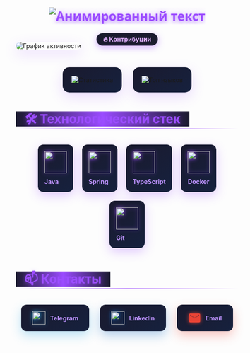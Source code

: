 <!-- Анимированный заголовок с 3D эффектом -->
<h1 align="center" style="font-family: 'Segoe UI', sans-serif; color: #9c4dff; text-shadow: 0 4px 8px rgba(156, 77, 255, 0.5), 0 0 20px rgba(156, 77, 255, 0.3);">
  <img src="https://readme-typing-svg.demolab.com?font=Fira+Code&weight=700&size=32&duration=3000&pause=500&color=9C4DFF&center=true&vCenter=true&width=550&lines=Привет,+я+Иван+Островский!;Full+Stack+Developer;Java%2FSpring+Engineer;TypeScript%2FReact+Enthusiast" alt="Анимированный текст" />
</h1>

<!-- Змейка контрибуций - главный акцент -->
<div style="margin: 40px 0; position: relative;">
  <div style="position: absolute; top: -20px; left: 50%; transform: translateX(-50%); background: #1a1a2e; padding: 5px 15px; border-radius: 20px; box-shadow: 0 4px 15px rgba(156, 77, 255, 0.5);">
    <span style="color: #e2b0ff; font-weight: bold; font-size: 14px;">🔥 Контрибуции</span>
  </div>
  <img src="https://github-readme-activity-graph.vercel.app/graph?username=OstrovskyIv&theme=dracula&bg_color=0d1117&color=9c4dff&line=9c4dff&point=bf94ff&area=true&hide_border=true&custom_title=Моя+активность" alt="График активности" style="border-radius: 15px; box-shadow: 0 10px 30px rgba(156, 77, 255, 0.2);"/>
</div>

<!-- Статистика в темном стиле с 3D эффектом -->
<div style="display: flex; flex-wrap: wrap; justify-content: center; gap: 25px; margin: 40px 0;">

  <!-- Карточка статистики с 3D эффектом -->
  <div style="background: linear-gradient(145deg, #1a1a2e, #16213e); border-radius: 15px; padding: 20px; box-shadow: 0 10px 30px rgba(156, 77, 255, 0.2); transform-style: preserve-3d; transition: all 0.5s cubic-bezier(0.175, 0.885, 0.32, 1.275);" onmouseover="this.style.transform='perspective(1000px) rotateY(10deg) scale(1.05)'" onmouseout="this.style.transform='perspective(1000px) rotateY(0deg) scale(1)'">
    <img src="https://github-readme-stats.vercel.app/api?username=OstrovskyIv&show_icons=true&theme=dracula&include_all_commits=true&count_private=true&bg_color=0d1117&title_color=9c4dff&text_color=bf94ff&icon_color=bf94ff&border_radius=10&custom_title=Моя+статистика" alt="Статистика" />
  </div>

  <!-- Карточка языков с 3D эффектом -->
  <div style="background: linear-gradient(145deg, #1a1a2e, #16213e); border-radius: 15px; padding: 20px; box-shadow: 0 10px 30px rgba(156, 77, 255, 0.2); transform-style: preserve-3d; transition: all 0.5s cubic-bezier(0.175, 0.885, 0.32, 1.275);" onmouseover="this.style.transform='perspective(1000px) rotateY(-10deg) scale(1.05)'" onmouseout="this.style.transform='perspective(1000px) rotateY(0deg) scale(1)'">
    <img src="https://github-readme-stats.vercel.app/api/top-langs/?username=OstrovskyIv&layout=compact&theme=dracula&bg_color=0d1117&title_color=9c4dff&text_color=bf94ff&hide=html,css,scss&langs_count=6&border_radius=10&custom_title=Используемые+языки" alt="Топ языков" />
  </div>
</div>

<!-- Стек технологий с 3D иконками -->
<h2 style="color: #9c4dff; text-shadow: 0 2px 8px rgba(156, 77, 255, 0.5); margin: 40px 0 20px; font-size: 28px; position: relative;">
  <span style="background: linear-gradient(90deg, #1a1a2e, #9c4dff, #1a1a2e); padding: 0 20px; position: relative; z-index: 1;">🛠️ Технологический стек</span>
  <span style="position: absolute; bottom: 5px; left: 0; right: 0; height: 2px; background: linear-gradient(90deg, transparent, #9c4dff, transparent); z-index: 0;"></span>
</h2>

<div style="display: flex; flex-wrap: wrap; justify-content: center; gap: 20px; margin: 30px 0;">
  <!-- Java с 3D эффектом -->
  <div style="background: linear-gradient(145deg, #1a1a2e, #16213e); border-radius: 12px; padding: 15px; box-shadow: 0 8px 25px rgba(156, 77, 255, 0.3); transition: all 0.4s ease; transform-style: preserve-3d;" onmouseover="this.style.transform='perspective(1000px) rotateX(15deg) translateY(-10px)'" onmouseout="this.style.transform='perspective(1000px) rotateX(0deg) translateY(0)'">
    <img src="https://cdn.jsdelivr.net/gh/devicons/devicon/icons/java/java-original.svg" width="50" height="50" style="filter: drop-shadow(0 0 5px #9c4dff);" />
    <p style="color: #bf94ff; margin: 10px 0 0; font-weight: bold;">Java</p>
  </div>
  
  <!-- Spring с 3D эффектом -->
  <div style="background: linear-gradient(145deg, #1a1a2e, #16213e); border-radius: 12px; padding: 15px; box-shadow: 0 8px 25px rgba(156, 77, 255, 0.3); transition: all 0.4s ease; transform-style: preserve-3d;" onmouseover="this.style.transform='perspective(1000px) rotateX(15deg) translateY(-10px)'" onmouseout="this.style.transform='perspective(1000px) rotateX(0deg) translateY(0)'">
    <img src="https://cdn.jsdelivr.net/gh/devicons/devicon/icons/spring/spring-original.svg" width="50" height="50" style="filter: drop-shadow(0 0 5px #9c4dff);" />
    <p style="color: #bf94ff; margin: 10px 0 0; font-weight: bold;">Spring</p>
  </div>
  
  <!-- TypeScript с 3D эффектом -->
  <div style="background: linear-gradient(145deg, #1a1a2e, #16213e); border-radius: 12px; padding: 15px; box-shadow: 0 8px 25px rgba(156, 77, 255, 0.3); transition: all 0.4s ease; transform-style: preserve-3d;" onmouseover="this.style.transform='perspective(1000px) rotateX(15deg) translateY(-10px)'" onmouseout="this.style.transform='perspective(1000px) rotateX(0deg) translateY(0)'">
    <img src="https://cdn.jsdelivr.net/gh/devicons/devicon/icons/typescript/typescript-original.svg" width="50" height="50" style="filter: drop-shadow(0 0 5px #9c4dff);" />
    <p style="color: #bf94ff; margin: 10px 0 0; font-weight: bold;">TypeScript</p>
  </div>
  
  <!-- Docker с 3D эффектом -->
  <div style="background: linear-gradient(145deg, #1a1a2e, #16213e); border-radius: 12px; padding: 15px; box-shadow: 0 8px 25px rgba(156, 77, 255, 0.3); transition: all 0.4s ease; transform-style: preserve-3d;" onmouseover="this.style.transform='perspective(1000px) rotateX(15deg) translateY(-10px)'" onmouseout="this.style.transform='perspective(1000px) rotateX(0deg) translateY(0)'">
    <img src="https://cdn.jsdelivr.net/gh/devicons/devicon/icons/docker/docker-original.svg" width="50" height="50" style="filter: drop-shadow(0 0 5px #9c4dff);" />
    <p style="color: #bf94ff; margin: 10px 0 0; font-weight: bold;">Docker</p>
  </div>
  
  <!-- Git с 3D эффектом -->
  <div style="background: linear-gradient(145deg, #1a1a2e, #16213e); border-radius: 12px; padding: 15px; box-shadow: 0 8px 25px rgba(156, 77, 255, 0.3); transition: all 0.4s ease; transform-style: preserve-3d;" onmouseover="this.style.transform='perspective(1000px) rotateX(15deg) translateY(-10px)'" onmouseout="this.style.transform='perspective(1000px) rotateX(0deg) translateY(0)'">
    <img src="https://cdn.jsdelivr.net/gh/devicons/devicon/icons/git/git-original.svg" width="50" height="50" style="filter: drop-shadow(0 0 5px #9c4dff);" />
    <p style="color: #bf94ff; margin: 10px 0 0; font-weight: bold;">Git</p>
  </div>
</div>

<!-- Контакты с 3D кнопками -->
<h2 style="color: #9c4dff; text-shadow: 0 2px 8px rgba(156, 77, 255, 0.5); margin: 50px 0 25px; font-size: 28px; position: relative;">
  <span style="background: linear-gradient(90deg, #1a1a2e, #9c4dff, #1a1a2e); padding: 0 20px; position: relative; z-index: 1;">📫 Контакты</span>
  <span style="position: absolute; bottom: 5px; left: 0; right: 0; height: 2px; background: linear-gradient(90deg, transparent, #9c4dff, transparent); z-index: 0;"></span>
</h2>

<div style="display: flex; justify-content: center; gap: 25px; flex-wrap: wrap; margin: 30px 0;">

  <!-- Telegram с 3D эффектом -->
  <a href="https://t.me/ostrovskyiv" style="text-decoration: none;">
    <div style="background: linear-gradient(145deg, #1a1a2e, #16213e); border-radius: 12px; padding: 15px 25px; box-shadow: 0 10px 25px rgba(38, 165, 228, 0.3); transition: all 0.4s ease; transform-style: preserve-3d; display: flex; align-items: center; gap: 10px;" onmouseover="this.style.transform='perspective(1000px) rotateY(15deg) scale(1.1)'" onmouseout="this.style.transform='perspective(1000px) rotateY(0deg) scale(1)'">
      <img src="https://cdn.jsdelivr.net/gh/devicons/devicon/icons/telegram/telegram-original.svg" width="30" height="30" style="filter: drop-shadow(0 0 5px #26a5e4);" />
      <span style="color: #bf94ff; font-weight: bold;">Telegram</span>
    </div>
  </a>

  <!-- LinkedIn с 3D эффектом -->
  <a href="https://linkedin.com/in/ostrovskyiv" style="text-decoration: none;">
    <div style="background: linear-gradient(145deg, #1a1a2e, #16213e); border-radius: 12px; padding: 15px 25px; box-shadow: 0 10px 25px rgba(10, 102, 194, 0.3); transition: all 0.4s ease; transform-style: preserve-3d; display: flex; align-items: center; gap: 10px;" onmouseover="this.style.transform='perspective(1000px) rotateY(-15deg) scale(1.1)'" onmouseout="this.style.transform='perspective(1000px) rotateY(0deg) scale(1)'">
      <img src="https://cdn.jsdelivr.net/gh/devicons/devicon/icons/linkedin/linkedin-original.svg" width="30" height="30" style="filter: drop-shadow(0 0 5px #0a66c2);" />
      <span style="color: #bf94ff; font-weight: bold;">LinkedIn</span>
    </div>
  </a>

  <!-- Email с 3D эффектом -->
  <a href="mailto:ostrovskyiv@example.com" style="text-decoration: none;">
    <div style="background: linear-gradient(145deg, #1a1a2e, #16213e); border-radius: 12px; padding: 15px 25px; box-shadow: 0 10px 25px rgba(234, 67, 53, 0.3); transition: all 0.4s ease; transform-style: preserve-3d; display: flex; align-items: center; gap: 10px;" onmouseover="this.style.transform='perspective(1000px) rotateX(15deg) scale(1.1)'" onmouseout="this.style.transform='perspective(1000px) rotateX(0deg) scale(1)'">
      <svg xmlns="http://www.w3.org/2000/svg" width="30" height="30" viewBox="0 0 24 24" fill="#ea4335" style="filter: drop-shadow(0 0 5px #ea4335);">
        <path d="M20 4H4c-1.1 0-1.99.9-1.99 2L2 18c0 1.1.9 2 2 2h16c1.1 0 2-.9 2-2V6c0-1.1-.9-2-2-2zm0 4l-8 5-8-5V6l8 5 8-5v2z"/>
      </svg>
      <span style="color: #bf94ff; font-weight: bold;">Email</span>
    </div>
  </a>
</div>